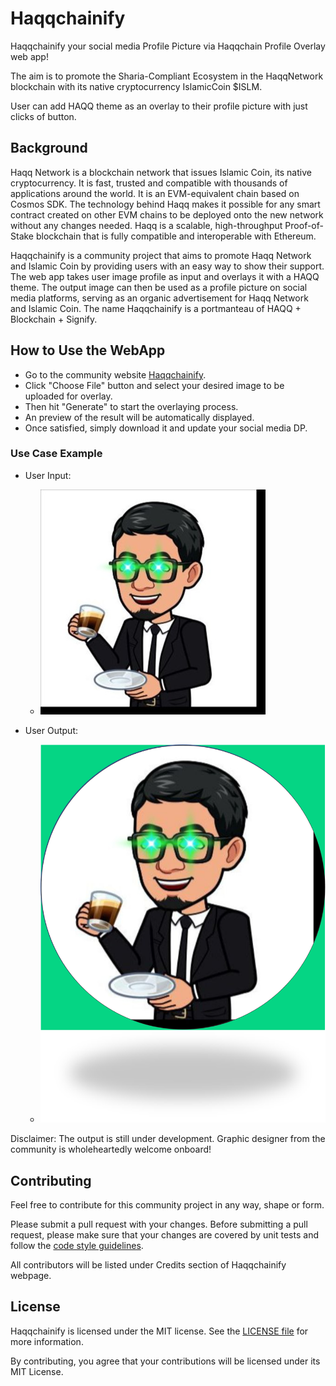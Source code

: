 # Haqqchainify

Haqqchainify your social media Profile Picture via Haqqchain Profile Overlay web app!

The aim is to promote the Sharia-Compliant Ecosystem in the HaqqNetwork blockchain with its native cryptocurrency IslamicCoin $ISLM.

User can add HAQQ theme as an overlay to their profile picture with just clicks of button.

## Background

Haqq Network is a blockchain network that issues Islamic Coin, its native cryptocurrency. It is fast, trusted and compatible with thousands of applications around the world. It is an EVM-equivalent chain based on Cosmos SDK. The technology behind Haqq makes it possible for any smart contract created on other EVM chains to be deployed onto the new network without any changes needed. Haqq is a scalable, high-throughput Proof-of-Stake blockchain that is fully compatible and interoperable with Ethereum.

Haqqchainify is a community project that aims to promote Haqq Network and Islamic Coin by providing users with an easy way to show their support. The web app takes user image profile as input and overlays it with a HAQQ theme. The output image can then be used as a profile picture on social media platforms, serving as an organic advertisement for Haqq Network and Islamic Coin. The name Haqqchainify is a portmanteau of HAQQ + Blockchain + Signify.

## How to Use the WebApp

* Go to the community website [Haqqchainify](URL_TO_BE_ADDED).
* Click "Choose File" button and select your desired image to be uploaded for overlay.
* Then hit "Generate" to start the overlaying process.
* An preview of the result will be automatically displayed.
* Once satisfied, simply download it and update your social media DP.

### Use Case Example

- User Input:
  - ![Original User Profile Image](./images/UserInput.jpg)

- User Output:
  - ![Overlayed User Profile Image with HAQQ Theme](./images/Output.png)

Disclaimer: The output is still under development. Graphic designer from the community is wholeheartedly welcome onboard!

## Contributing

Feel free to contribute for this community project in any way, shape or form.

Please submit a pull request with your changes. Before submitting a pull request, please make sure that your changes are covered by unit tests and follow the [code style guidelines](https://docs.python-guide.org/writing/style/).

All contributors will be listed under Credits section of Haqqchainify webpage.

## License

Haqqchainify is licensed under the MIT license. See the [LICENSE file](https://github.com/pizofreude/Haqqchainify/LICENSE) for more information.

By contributing, you agree that your contributions will be licensed under its MIT License.


